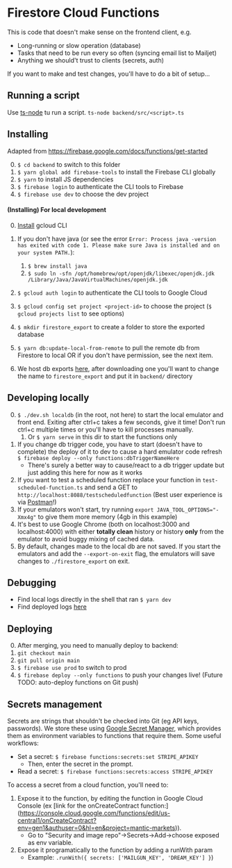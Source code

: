# Firestore Cloud Functions

This is code that doesn't make sense on the frontend client, e.g.

- Long-running or slow operation (database)
- Tasks that need to be run every so often (syncing email list to Mailjet)
- Anything we should't trust to clients (secrets, auth)

If you want to make and test changes, you'll have to do a bit of setup...

## Running a script

Use [ts-node](https://www.npmjs.com/package/ts-node) tu run a script.
`ts-node backend/src/<script>.ts`

## Installing

Adapted from https://firebase.google.com/docs/functions/get-started

0. `$ cd backend` to switch to this folder
1. `$ yarn global add firebase-tools` to install the Firebase CLI globally
2. `$ yarn` to install JS dependencies
3. `$ firebase login` to authenticate the CLI tools to Firebase
4. `$ firebase use dev` to choose the dev project

#### (Installing) For local development

0. [Install](https://cloud.google.com/sdk/docs/install) gcloud CLI
1. If you don't have java (or see the error `Error: Process java -version has exited with code 1. Please make sure Java is installed and on your system PATH.`):

   1. `$ brew install java`
   2. `$ sudo ln -sfn /opt/homebrew/opt/openjdk/libexec/openjdk.jdk /Library/Java/JavaVirtualMachines/openjdk.jdk`

2. `$ gcloud auth login` to authenticate the CLI tools to Google Cloud
3. `$ gcloud config set project <project-id>` to choose the project (`$ gcloud projects list` to see options)
4. `$ mkdir firestore_export` to create a folder to store the exported database
5. `$ yarn db:update-local-from-remote` to pull the remote db from Firestore to local OR if you don't have permission, see the next item.
6. We host db exports [here](https://drive.google.com/drive/folders/1C_EuERO9KlQEH9hg9aCMjcKYvL39kTrU?usp=share_link), after downloading one you'll want to change the name to `firestore_export` and put it in `backend/` directory

## Developing locally

0. `$ ./dev.sh localdb` (in the root, not here) to start the local emulator and front end. Exiting after ctrl+c takes a few seconds, give it time! Don't run ctrl+c multiple times or you'll have to kill processes manually.
   1. Or `$ yarn serve` in this dir to start the functions only
1. If you change db trigger code, you have to start (doesn't have to complete) the deploy of it to dev to cause a hard emulator code refresh `$ firebase deploy --only functions:dbTriggerNameHere`
   - There's surely a better way to cause/react to a db trigger update but just adding this here for now as it works
2. If you want to test a scheduled function replace your function in `test-scheduled-function.ts` and send a GET to `http://localhost:8088/testscheduledfunction` (Best user experience is via [Postman](https://www.postman.com/downloads/)!)
3. If your emulators won't start, try running `export JAVA_TOOL_OPTIONS="-Xmx4g"` to give them more memory (4gb in this example)
4. It's best to use Google Chrome (both on localhost:3000 and localhost:4000) with either **totally clean** history or history **only** from the emulator to avoid buggy mixing of cached data.
5. By default, changes made to the local db are not saved. If you start the emulators and add the `--export-on-exit` flag, the emulators will save changes to `./firestore_export` on exit.

## Debugging

- Find local logs directly in the shell that ran `$ yarn dev`
- Find deployed logs [here](https://console.firebase.google.com/project/mantic-markets/functions/logs?search=&&severity=DEBUG)

## Deploying

0. After merging, you need to manually deploy to backend:
1. `git checkout main`
1. `git pull origin main`
1. `$ firebase use prod` to switch to prod
1. `$ firebase deploy --only functions` to push your changes live!
   (Future TODO: auto-deploy functions on Git push)

## Secrets management

Secrets are strings that shouldn't be checked into Git (eg API keys, passwords). We store these using [Google Secret Manager](https://console.cloud.google.com/security/secret-manager), which provides them as environment variables to functions that require them. Some useful workflows:

- Set a secret: `$ firebase functions:secrets:set STRIPE_APIKEY`
  - Then, enter the secret in the prompt.
- Read a secret: `$ firebase functions:secrets:access STRIPE_APIKEY`

To access a secret from a cloud function, you'll need to:

1. Expose it to the function, by editing the function in Google Cloud Console (ex [link for the onCreateContract function:] (https://console.cloud.google.com/functions/edit/us-central1/onCreateContract?env=gen1&authuser=0&hl=en&project=mantic-markets)).
   - Go to "Security and image repo"->Secrets->Add->choose exposed as env variable.
2. Expose it programatically to the function by adding a runWith param
   - Example: `.runWith({ secrets: ['MAILGUN_KEY', 'DREAM_KEY'] }`)
